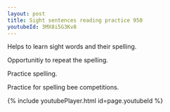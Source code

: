 ```yaml
---
layout: post
title: Sight sentences reading practice 950
youtubeId: 3MX8i5G3Kv8
---
```

 
 
Helps to learn sight words and their spelling.

Opportunitiy to repeat the spelling. 

Practice spelling. 
 
Practice for spelling bee competitions. 
 
{% include youtubePlayer.html id=page.youtubeId %}
 
 
